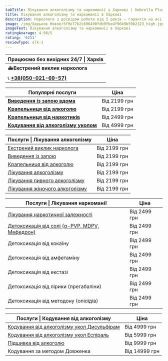 ```yaml
---
tabTitle: Лікування алкоголізму та наркоманії у Харкові | Umbrella Plus | Від 2199 грн
title: Лікування алкоголізму та наркоманії в Харкові
description: Наркологи з досвідом роботи від 5 років – гарантія на всі послуги!
image: /img/Харьков Новое/5f9e77b2c696490fdb9fbe4f96b9b59b2323_high.jpg
imageText: Лікування алкоголізму та наркоманії в Харкові
ratingAvarage: 4.98/5
rating: '6211'
reviewType: alk-1
---
```


| Працюємо без вихідних 24/7 \| Харків        |
| ------------------------------------------- |
| 🚑**Екстрений виклик нарколога**            |
| 📞 **[+38(050-021-69-57)](tel:0500216957)** |

| Популярні послуги                                                         | Ціна         |
| ------------------------------------------------------------------------- | ------------ |
| **[Виведення із запою вдома](Vivod-iz-zapoia-na-domy-kharkiv-ua)**        | Від 2199 грн |
| **[Крапельниця від алкоголю](Kapelnica_ot_alkogola_na_domy_kharkiv_ua)**  | Від 2199 грн |
| **[Крапельниця від наркотиків](kap-ot-nark-ua)**                          | Від 2499 грн |
| **[Кодування від алкоголізму уколом](kodirovka-ot-alkogolia-kharkiv-ua)** | Від 4999 грн |

| Послуги \| Лікування алкоголізму                                           | Ціна         |
| -------------------------------------------------------------------------- | ------------ |
| [Екстрений виклик нарколога](vizov-narkologa-kharkiv-ua)                   | Від 2199 грн |
| [Виведення із запою](Vivod-iz-zapoia-kharkiv-ua)                           | Від 2199 грн |
| [Крапельниця від алкоголю](Kapelnica_ot_alkogola_kharkiv-ua)               | Від 2199 грн |
| [Лікування алкоголізму](lechenie-alkogolizma-kharkiv-ua)                   | Від 2199 грн |
| [Лікування пивного алкоголізму](lechenie-pivnogo-alkogolizma-kharkiv-ua)   | Від 2199 грн |
| [Лікування жіночого алкоголізму](lechenie-jenskogo-alkogolizma-kharkiv-ua) | Від 2199 грн |

| Послуги \| Лікування наркоманії                                        | Ціна         |
| ---------------------------------------------------------------------- | ------------ |
| [Лікування наркотичної залежності](lechenie-nakr-kharkov-ua)           | Від 2499 грн |
| [Детоксикація від солі (α-PVP, MDPV, Мефедрон)](detox-ot-soli-kharkiv) | Від 2499 грн |
| Детоксикація від кокаїну                                               | Від 2499 грн |
| Детоксикація від амфетаміну                                            | Від 2499 грн |
| Детоксикація від екстазі                                               | Від 2499 грн |
| Детоксикація від лірики (прегабаліни)                                  | Від 2499 грн |
| Детоксикація від методону (опіоїдів)                                   | Від 2499 грн |

| Послуги \| Кодування від алкоголізму                                                       | Ціна          |
| ------------------------------------------------------------------------------------------ | ------------- |
| [Кодування від алкоголізму укол Дисульфірам](kodirovka-ot-alkogolia-disulfiram-kharkiv-ua) | Від 4999 грн  |
| [Кодування від алкоголізму укол Еспіраль](kodirovka-ot-alkogolizma-espiarl-kharkiv-ua)     | Від 5999 грн  |
| [Підшивка від алкоголю](podshivka-ot-alkogolia-kharkiv-ua)                                 | Від 9999 грн  |
| Кодування за методом Довженка                                                              | Від 14999 грн |
